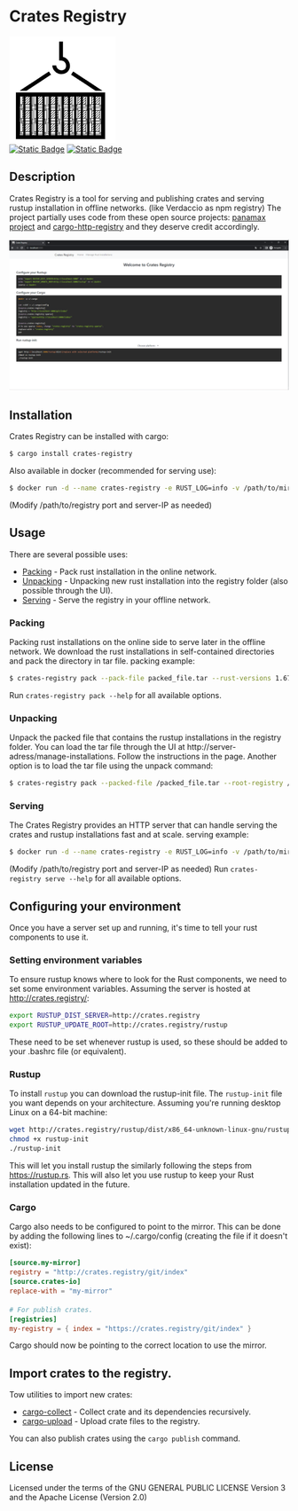 # Crates Registry
![](frontend/public/logo192.png)  
[![Static Badge](https://img.shields.io/badge/crates.io-v0.1.3-blue)](https://crates.io/crates/crates-registry)
[![Static Badge](https://img.shields.io/badge/docker-v0.1.3-blue)](https://hub.docker.com/r/talroni/crates-registry)
## Description

Crates Registry is a tool for serving and publishing crates and serving rustup installation in offline networks. (like Verdaccio as npm registry)
The project partially uses code from these open source projects: [panamax project](https://github.com/panamax-rs/panamax) and [cargo-http-registry](https://github.com/d-e-s-o/cargo-http-registry) and they deserve credit accordingly.

![](home_page.png)

## Installation
Crates Registry can be installed with cargo:
```bash
$ cargo install crates-registry
```
Also available in docker (recommended for serving use):
```bash
$ docker run -d --name crates-registry -e RUST_LOG=info -v /path/to/mirror-folder:/registry -p 80:80 crates-registry:latest serve -s <server ip> --root-registry /registry 
```
(Modify /path/to/registry port and server-IP as needed)

## Usage
There are several possible uses:
* [Packing](#packing) - Pack rust installation in the online network.
* [Unpacking](#unpacking) - Unpacking new rust installation into the registry folder (also possible through the UI).
* [Serving](#serving) - Serve the registry in your offline network.

### Packing
Packing rust installations on the online side to serve later in the offline network.
We download the rust installations in self-contained directories and pack the directory in tar file.
packing example:
```bash
$ crates-registry pack --pack-file packed_file.tar --rust-versions 1.67.1,04-03-2023-nightly --platforms x86_64-unknown-linux-gnu
```
Run `crates-registry pack --help` for all available options.

### Unpacking
Unpack the packed file that contains the rustup installations in the registry folder.
You can load the tar file through the UI at http://server-adress/manage-installations. Follow the instructions in the page.
Another option is to load the tar file using the unpack command:
```bash
$ crates-registry pack --packed-file /packed_file.tar --root-registry /path/to/registry/folder
```

### Serving
The Crates Registry provides an HTTP server that can handle serving the crates and rustup installations fast and at scale.
serving example:
```bash
$ docker run -d --name crates-registry -e RUST_LOG=info -v /path/to/mirror-folder:/registry -p 80:80 crates-registry:latest serve -s <server ip> --root-registry /registry 
```
(Modify /path/to/registry port and server-IP as needed)
Run `crates-registry serve --help` for all available options.

## Configuring your environment
Once you have a server set up and running, it's time to tell your rust components to use it.

### Setting environment variables
To ensure rustup knows where to look for the Rust components, we need to set some environment variables. Assuming the server is hosted at http://crates.registry/:
```bash
export RUSTUP_DIST_SERVER=http://crates.registry
export RUSTUP_UPDATE_ROOT=http://crates.registry/rustup
```
These need to be set whenever rustup is used, so these should be added to your .bashrc file (or equivalent).

### Rustup
To install `rustup` you can download the rustup-init file. The `rustup-init` file you want depends on your architecture. Assuming you're running desktop Linux on a 64-bit machine:
```bash
wget http://crates.registry/rustup/dist/x86_64-unknown-linux-gnu/rustup-init
chmod +x rustup-init
./rustup-init
```
This will let you install rustup the similarly following the steps from https://rustup.rs. This will also let you use rustup to keep your Rust installation updated in the future.

### Cargo
Cargo also needs to be configured to point to the mirror. This can be done by adding the following lines to ~/.cargo/config (creating the file if it doesn't exist):
```toml
[source.my-mirror]
registry = "http://crates.registry/git/index"
[source.crates-io]
replace-with = "my-mirror"

# For publish crates.
[registries]
my-registry = { index = "https://crates.registry/git/index" }

```
Cargo should now be pointing to the correct location to use the mirror.

## Import crates to the registry.
Tow utilities to import new crates:
* [cargo-collect](https://gitlab.com/TalRoni/cargo-collect) - Collect crate and its dependencies recursively.
* [cargo-upload](https://gitlab.com/TalRoni/cargo-upload) - Upload crate files to the registry.

You can also publish crates using the `cargo publish` command.

## License
Licensed under the terms of the GNU GENERAL PUBLIC LICENSE Version 3 and the Apache License (Version 2.0)
